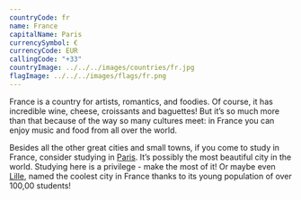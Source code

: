 ```yaml
---
countryCode: fr
name: France
capitalName: Paris
currencySymbol: €
currencyCode: EUR
callingCode: "+33"
countryImage: ../../../images/countries/fr.jpg
flagImage: ../../../images/flags/fr.png
---
```


France is a country for artists, romantics, and foodies. Of course, it has incredible wine, cheese, croissants and baguettes! But it’s so much more than that because of the way so many cultures meet: in France you can enjoy music and food from all over the world.

Besides all the other great cities and small towns, if you come to study in France, consider studying in <a href="/accommodation/paris">Paris</a>. It’s possibly the most beautiful city in the world. Studying here is a privilege - make the most of it! Or maybe even <a href="/accommodation/lille">Lille</a>, named the coolest city in France thanks to its young population of over 100,00 students!
